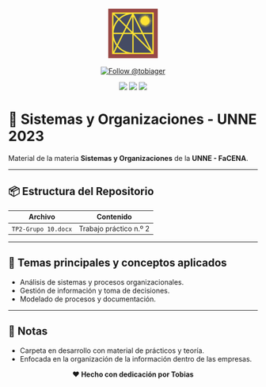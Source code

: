 <p align="center">
  <img src="https://raw.githubusercontent.com/tobiager/UNNE-LSI/main/assets/facena.png" alt="Logo de FaCENA" width="100">
</p>

<p align="center">
  <a href="https://github.com/tobiager">
    <img src="https://img.shields.io/github/followers/tobiager?label=Follow%20@tobiager&style=social" alt="Follow @tobiager" />
  </a>
</p>

<p align="center">
  <img src="https://img.shields.io/badge/UNNE-Sistemas%20y%20Organizaciones-blue?style=for-the-badge"/>
  <img src="https://img.shields.io/badge/Estado-completado-greenlight?style=for-the-badge"/>
  <img src="https://img.shields.io/badge/Cursada-2023-blue?style=for-the-badge"/>
</p>

# 📄 Sistemas y Organizaciones - UNNE 2023

Material de la materia **Sistemas y Organizaciones** de la **UNNE - FaCENA**.

---

## 📦 Estructura del Repositorio

| Archivo | Contenido |
| ------- | --------- |
| `TP2-Grupo 10.docx` | Trabajo práctico n.º 2 |

---

## 🚀 Temas principales y conceptos aplicados

- Análisis de sistemas y procesos organizacionales.
- Gestión de información y toma de decisiones.
- Modelado de procesos y documentación.


---

## 📌 Notas

- Carpeta en desarrollo con material de prácticos y teoría.
- Enfocada en la organización de la información dentro de las empresas.

<p align="center"><b>❤️ Hecho con dedicación por Tobias</b></p>

